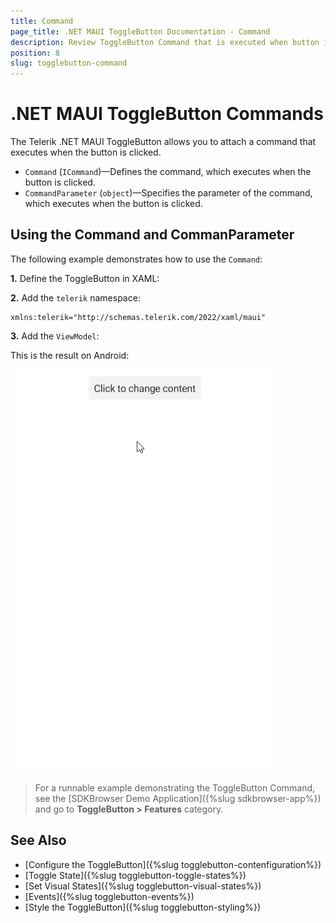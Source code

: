 ```yaml
---
title: Command
page_title: .NET MAUI ToggleButton Documentation - Command
description: Review ToggleButton Command that is executed when button is clicked. 
position: 8
slug: togglebutton-command
---
```


# .NET MAUI ToggleButton Commands

The Telerik .NET MAUI ToggleButton allows you to attach a command that executes when the button is clicked.

* `Command` (`ICommand`)&mdash;Defines the command, which executes when the button is clicked.
* `CommandParameter` (`object`)&mdash;Specifies the parameter of the command, which executes when the button is clicked.

## Using the Command and CommanParameter

The following example demonstrates how to use the `Command`:

**1.** Define the ToggleButton in XAML:

<snippet id='togglebutton-command-xaml' />

**2.** Add the `telerik` namespace:

```XAML
xmlns:telerik="http://schemas.telerik.com/2022/xaml/maui"
```

**3.** Add the `ViewModel`:

<snippet id='togglebutton-command-viewmodel' />

This is the result on Android:

![.NET MAUI ToggleButton Command](images/togglebutton-command.gif "ToggleButton for .NET MAUI")

> For a runnable example demonstrating the ToggleButton Command, see the [SDKBrowser Demo Application]({%slug sdkbrowser-app%}) and go to **ToggleButton > Features** category.

## See Also

- [Configure the ToggleButton]({%slug togglebutton-contenfiguration%})
- [Toggle State]({%slug togglebutton-toggle-states%})
- [Set Visual States]({%slug togglebutton-visual-states%})
- [Events]({%slug togglebutton-events%})
- [Style the ToggleButton]({%slug togglebutton-styling%})